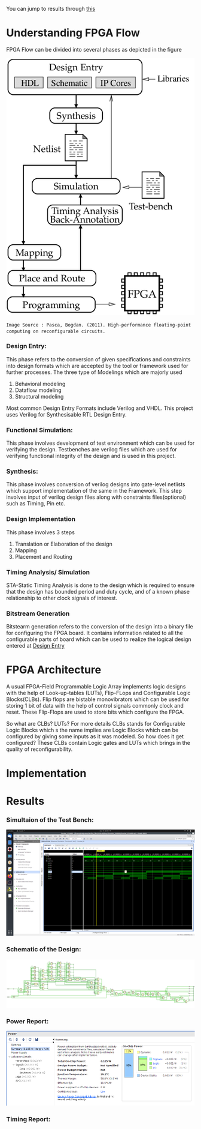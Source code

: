 You can jump to results through [this](#results)
# Understanding FPGA Flow
FPGA Flow can be divided into several phases as depicted in the figure

![FPGA-Design-Flow](https://github.com/Pradyumna1312/FPGA_Workshop_VSD/blob/master/Day1/Classical-FPGA-design-flow.png "FPGA-Design Flow")


`Image Source : Pasca, Bogdan. (2011). High-performance floating-point computing on reconfigurable circuits. `

### Design Entry:
This phase refers to the conversion of given specifications and constraints into design formats which are accepted by the tool or framework used for further processes. The three type of Modelings which are majorly used 
 1. Behavioral modeling
 2. Dataflow modeling
 3. Structural modeling

Most common Design Entry Formats include Verilog and VHDL. This project uses Verilog for Synthesisable RTL Design Entry.
	
### Functional Simulation:
This phase involves development of test environment which can be used for verifying the design.
Testbenches are verilog files which are used for verifying functional integrity of the design and is used in this project.

### Synthesis:
This phase involves conversion of verilog designs into gate-level netlists which support implementation of the same in the Framework. This step involves input of verilog design files along with constraints files(optional) such as Timing, Pin etc.

### Design Implementation
This phase involves 3 steps
 1. Translation or Elaboration of the design
 2. Mapping
 3. Placement and Routing
 
### Timing Analysis/ Simulation
STA-Static Timing Analysis is done to the design which is required to ensure that the design has bounded period and duty cycle, and of a known phase relationship to other clock signals of interest.                         


### Bitstream Generation
Bitstearm generation refers to the conversion of the design into a binary file for configuring the FPGA board. It contains information related to all the configurable parts of board which can be used to realize the logical design entered at [Design Entry](#design-entry)

# FPGA Architecture

A usual FPGA-Field Programmable Logic Array implements logic designs with the help of Look-up-tables (LUTs), Flip-FLops and Configurable Logic Blocks(CLBs).
Flip flops are bistable monovibrators which can be used for storing 1 bit of data with the help of control signals commonly clock and reset. These Flip-Flops are used to store bits which configure the FPGA.

So what are CLBs? LUTs?
For more details 
CLBs stands for Configurable Logic Blocks which s the name implies are Logic Blocks which can be configured by giving some inputs as it was modeled. 
So how does it get configured? These CLBs contain Logic gates and LUTs which brings in the quality of reconfigurability.

# Implementation


# Results
### Simultaion of the Test Bench:
![Simulation](https://github.com/Pradyumna1312/FPGA_Workshop_VSD/blob/master/Day1/sim_res.png)
### Schematic of the Design: 
![Counter_RTL](https://github.com/Pradyumna1312/FPGA_Workshop_VSD/blob/master/Day1/Counter-with-Clkdiv.png)
### Power Report:
![Power_Rep](https://github.com/Pradyumna1312/FPGA_Workshop_VSD/blob/master/Day1/power.png)
### Timing Report:
![]()
